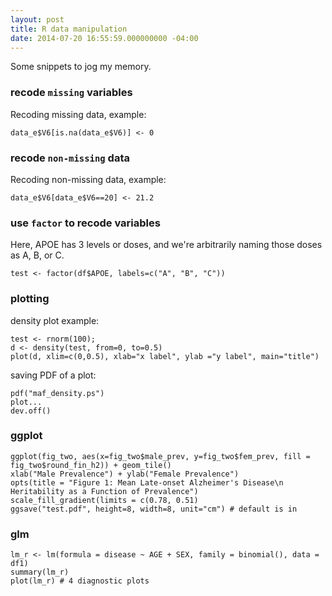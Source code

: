 ```yaml
---
layout: post
title: R data manipulation
date: 2014-07-20 16:55:59.000000000 -04:00
---
```


Some snippets to jog my memory.

### recode `missing` variables

Recoding missing data, example:

    data_e$V6[is.na(data_e$V6)] <- 0

### recode `non-missing` data

Recoding non-missing data, example:

    data_e$V6[data_e$V6==20] <- 21.2

### use `factor` to recode variables

Here, APOE has 3 levels or doses, and we're arbitrarily naming those doses as A, B, or C.

    test <- factor(df$APOE, labels=c("A", "B", "C"))

### plotting

density plot example:

    test <- rnorm(100);
    d <- density(test, from=0, to=0.5)
    plot(d, xlim=c(0,0.5), xlab="x label", ylab ="y label", main="title")

saving PDF of a plot:

    pdf("maf_density.ps")
    plot...
    dev.off()

### ggplot

    ggplot(fig_two, aes(x=fig_two$male_prev, y=fig_two$fem_prev, fill = fig_two$round_fin_h2)) + geom_tile()
    xlab("Male Prevalence") + ylab("Female Prevalence")
    opts(title = "Figure 1: Mean Late-onset Alzheimer's Disease\n Heritability as a Function of Prevalence")
    scale_fill_gradient(limits = c(0.78, 0.51)
    ggsave("test.pdf", height=8, width=8, unit="cm") # default is in

### glm

    lm_r <- lm(formula = disease ~ AGE + SEX, family = binomial(), data = df1)
    summary(lm_r)
    plot(lm_r) # 4 diagnostic plots
